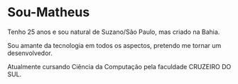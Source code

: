 # Sou-Matheus
Tenho 25 anos e sou natural de Suzano/São Paulo, mas criado na Bahia.

Sou amante da tecnologia em todos os aspectos, pretendo me tornar um desenvolvedor.

Atualmente cursando Ciência da Computação pela faculdade CRUZEIRO DO SUL.


